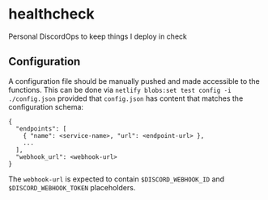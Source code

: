 # healthcheck
Personal DiscordOps to keep things I deploy in check

## Configuration

A configuration file should be manually pushed and made accessible to the functions. This can be done via `netlify blobs:set test config -i ./config.json` provided that `config.json` has content that matches the configuration schema:

```
{
  "endpoints": [
    { "name": <service-name>, "url": <endpoint-url> },
    ...
  ],
  "webhook_url": <webhook-url>
}
```

The `webhook-url` is expected to contain `$DISCORD_WEBHOOK_ID` and `$DISCORD_WEBHOOK_TOKEN` placeholders.
